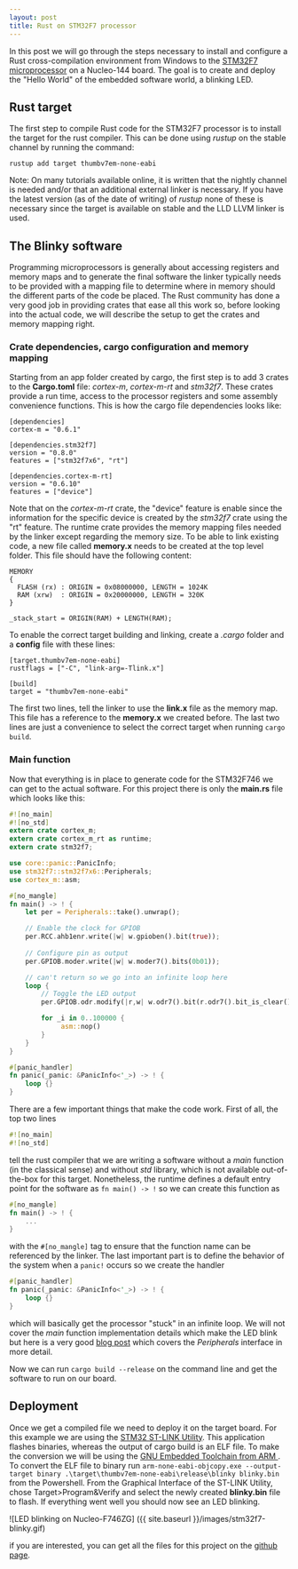 ```yaml
---
layout: post
title: Rust on STM32F7 processor
---
```


In this post we will go through the steps necessary to install and configure a Rust cross-compilation environment from Windows to the [STM32F7 microprocessor](https://www.st.com/content/st_com/en/products/microcontrollers-microprocessors/stm32-32-bit-arm-cortex-mcus/stm32-high-performance-mcus/stm32f7-series/stm32f7x6/stm32f756zg.html) on a Nucleo-144 board. The goal is to create and deploy the "Hello World" of the embedded software world, a blinking LED.

## Rust target

The first step to compile Rust code for the STM32F7 processor is to install the target for the rust compiler. This can be done using *rustup* on the stable channel by running the command:

```console
rustup add target thumbv7em-none-eabi
```

Note: On many tutorials available online, it is written that the nightly channel is needed and/or that an additional external linker is necessary. If you have the latest version (as of the date of writing) of *rustup* none of these is necessary since the target is available on stable and the LLD LLVM linker is used.

## The Blinky software

Programming microprocessors is generally about accessing registers and memory maps and to generate the final software the linker typically needs to be provided with a mapping file to determine where in memory should the different parts of the code be placed. The Rust community has done a very good job in providing crates that ease all this work so, before looking into the actual code, we will describe the setup to get the crates and memory mapping right.

### Crate dependencies, cargo configuration and memory mapping

Starting from an app folder created by cargo, the first step is to add 3 crates to the **Cargo.toml** file: *cortex-m*, *cortex-m-rt* and *stm32f7*. These crates provide a run time, access to the processor registers and some assembly convenience functions. This is how the cargo file dependencies looks like:

```
[dependencies]
cortex-m = "0.6.1"

[dependencies.stm32f7]
version = "0.8.0"
features = ["stm32f7x6", "rt"]

[dependencies.cortex-m-rt]
version = "0.6.10"
features = ["device"]
```

Note that on the *cortex-m-rt* crate, the "device" feature is enable since the information for the specific device is created by the *stm32f7* crate using the "rt" feature. The runtime crate provides the memory mapping files needed by the linker except regarding the memory size. To be able to link existing code, a new file called **memory.x** needs to be created at the top level folder. This file should have the following content:

```
MEMORY
{
  FLASH (rx) : ORIGIN = 0x08000000, LENGTH = 1024K
  RAM (xrw)  : ORIGIN = 0x20000000, LENGTH = 320K
}

_stack_start = ORIGIN(RAM) + LENGTH(RAM);
```

To enable the correct target building and linking, create a *.cargo* folder and a **config** file with these lines:

```
[target.thumbv7em-none-eabi]
rustflags = ["-C", "link-arg=-Tlink.x"]

[build]
target = "thumbv7em-none-eabi"
```

The first two lines, tell the linker to use the **link.x** file as the memory map. This file has a reference to the **memory.x** we created before. The last two lines are just a convenience to select the correct target when running `cargo build`.

### Main function

Now that everything is in place to generate code for the STM32F746 we can get to the actual software. For this project there is only the **main.rs** file which looks like this: 

```rust
#![no_main]
#![no_std]
extern crate cortex_m;
extern crate cortex_m_rt as runtime;
extern crate stm32f7;

use core::panic::PanicInfo;
use stm32f7::stm32f7x6::Peripherals;
use cortex_m::asm;

#[no_mangle]
fn main() -> ! {
    let per = Peripherals::take().unwrap();

    // Enable the clock for GPIOB
    per.RCC.ahb1enr.write(|w| w.gpioben().bit(true));
    
    // Configure pin as output
    per.GPIOB.moder.write(|w| w.moder7().bits(0b01));

    // can't return so we go into an infinite loop here
    loop {
        // Toggle the LED output
        per.GPIOB.odr.modify(|r,w| w.odr7().bit(r.odr7().bit_is_clear()));     

        for _i in 0..100000 {
             asm::nop()
        }
    }
}

#[panic_handler]
fn panic(_panic: &PanicInfo<'_>) -> ! {
    loop {}
}
```

There are a few important things that make the code work. First of all, the top two lines

```rust
#![no_main]
#![no_std]
```

tell the rust compiler that we are writing a software without a *main* function (in the classical sense) and without *std* library, which is not available out-of-the-box for this target. Nonetheless, the runtime defines a default entry point for the software as `fn main() -> !` so we can create this function as

```rust
#[no_mangle]
fn main() -> ! {
    ...
}
```

with the `#[no_mangle]` tag to ensure that the function name can be referenced by the linker.  The last important part is to define the behavior of the system when a `panic!` occurs so we create the handler

```rust
#[panic_handler]
fn panic(_panic: &PanicInfo<'_>) -> ! {
    loop {}
}
```

which will basically get the processor "stuck" in an infinite loop. We will not cover the *main* function implementation details which make the LED blink but here is a very good [blog post](http://blog.japaric.io/brave-new-io/) which covers the *Peripherals* interface in more detail. 

Now we can run `cargo build --release` on the command line and get the software to run on our board.

## Deployment

Once we get a compiled file we need to deploy it on the target board. For this example we are using the [STM32 ST-LINK Utility](https://www.st.com/en/development-tools/stsw-link004.html). This application flashes binaries, whereas the output of cargo build is an ELF file. To make the conversion we will be using the [GNU Embedded Toolchain from ARM ](https://developer.arm.com/tools-and-software/open-source-software/developer-tools/gnu-toolchain/gnu-rm/downloads). To convert the ELF file to binary run `arm-none-eabi-objcopy.exe --output-target binary .\target\thumbv7em-none-eabi\release\blinky blinky.bin` from the Powershell. From the Graphical Interface of the ST-LINK Utility, chose Target>Program&Verify and select the newly created **blinky.bin** file to flash.  If everything went well you should now see an LED blinking.

 ![LED blinking on Nucleo-F746ZG] ({{ site.baseurl }}/images/stm32f7-blinky.gif)

if you are interested, you can get all the files for this project on the [github page](https://github.com/s2e-systems/stm32f7-blinky/blob/master/src/main.rs).
